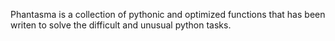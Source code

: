 Phantasma is a collection of pythonic and optimized functions that has been writen to solve the difficult and unusual python tasks.
